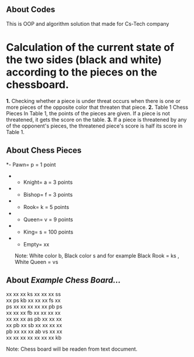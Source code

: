 ## About Codes
This is OOP and algorithm solution that made for Cs-Tech company

#  Calculation of the current state of the two sides (black and white) according to the pieces on the chessboard.

**1.** Checking whether a piece is under threat occurs when there is one or more pieces of the opposite color that threaten that piece.
**2.** Table 1 Chess Pieces In Table 1, the points of the pieces are given. If a piece is not threatened, it gets the score on the table.
**3.** If a piece is threatened by any of the opponent's pieces, the threatened piece's score is half its score in Table 1.

## About Chess Pieces
*- Pawn= p = 1 point
* - Knight= a = 3 points
* - Bishop= f = 3 points
* - Rook= k = 5 points
* - Queen= v = 9 points
* - King= s = 100 points
* - Empty= xx

  Note: White color b, Black color s and for example Black Rook = ks , White Queen = vs

## About *Example Chess Board...*
xx xx xx ks xx xx xx ss<br />
xx ps kb xx xx xx fs xx<br />
ps xx xx xx xx xx pb ps<br />
xx xx xx fb xx xx xx xx<br />
xx xx xx as pb xx xx xx<br />
xx pb xx sb xx xx xx xx<br />
pb xx xx xx ab vs xx xx<br />
xx xx xx xx xx xx xx kb

  Note: Chess board will be readen from text document.

  